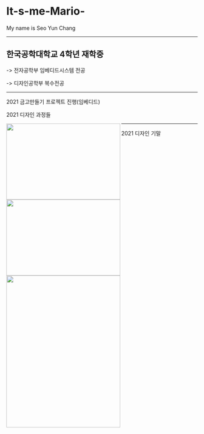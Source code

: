 # It-s-me-Mario-

My name is Seo Yun Chang

----

## 한국공학대학교 4학년 재학중

-> 전자공학부 임베디드시스템 전공

-> 디자인공학부 복수전공

----

2021 금고만들기 프로젝트 진행(임베디드)

2021 디자인 과정들


<img align="left" width="300" height="200" src="https://user-images.githubusercontent.com/102957099/168618849-3a70ff0b-09e0-4182-9aab-6b064042bef7.jpg"><img align="left" width="300" height="200" src="https://user-images.githubusercontent.com/102957099/168618874-1ccfc3c8-8f82-467b-b11d-d40b65ed60cf.jpg">

----


2021 디자인 기말


<img align="center" width="300" height="400" src="https://user-images.githubusercontent.com/102957099/168620109-13a3f0be-8bad-4c8a-8dbb-ace4525050cf.jpg">
